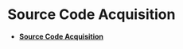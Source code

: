 # Source Code Acquisition<a name="EN-US_TOPIC_0000001157319407"></a>

-   **[Source Code Acquisition](sourcecode-acquire.md)**  


